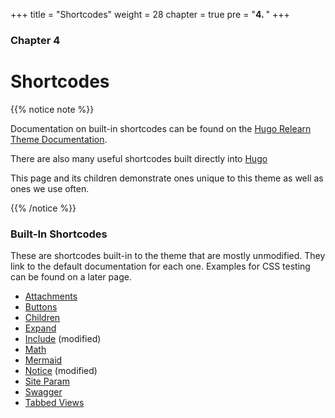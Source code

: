 +++
title = "Shortcodes"
weight = 28
chapter = true
pre = "<b>4. </b>"
+++

### Chapter 4

# Shortcodes

{{% notice note %}}

Documentation on built-in shortcodes can be found on the [Hugo Relearn Theme Documentation](https://learn.netlify.app/en/shortcodes/).

There are also many useful shortcodes built directly into [Hugo](https://gohugo.io/content-management/shortcodes/)

This page and its children demonstrate ones unique to this theme as well as ones we use often.

{{% /notice %}}

### Built-In Shortcodes

These are shortcodes built-in to the theme that are mostly unmodified. They link to the default documentation for each one. Examples for CSS testing can be found on a later page.

* [Attachments](https://mcshelby.github.io/hugo-theme-relearn/shortcodes/attachments/)
* [Buttons](https://mcshelby.github.io/hugo-theme-relearn/shortcodes/button/)
* [Children](https://mcshelby.github.io/hugo-theme-relearn/shortcodes/children/)
* [Expand](https://mcshelby.github.io/hugo-theme-relearn/shortcodes/expand/)
* [Include](https://mcshelby.github.io/hugo-theme-relearn/shortcodes/include/) (modified)
* [Math](https://mcshelby.github.io/hugo-theme-relearn/shortcodes/math/)
* [Mermaid](https://mcshelby.github.io/hugo-theme-relearn/shortcodes/mermaid/)
* [Notice](https://mcshelby.github.io/hugo-theme-relearn/shortcodes/notice/) (modified)
* [Site Param](https://mcshelby.github.io/hugo-theme-relearn/shortcodes/siteparam/)
* [Swagger](https://mcshelby.github.io/hugo-theme-relearn/shortcodes/swagger/)
* [Tabbed Views](https://mcshelby.github.io/hugo-theme-relearn/shortcodes/tabs/)

